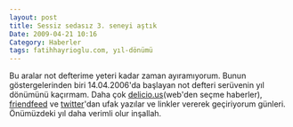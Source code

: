```yaml
---
layout: post
title: Sessiz sedasız 3. seneyi aştık
Date: 2009-04-21 10:16
Category: Haberler
tags: fatihhayrioglu.com, yıl-dönümü
---
```


Bu aralar not defterime yeteri kadar zaman ayıramıyorum. Bunun
göstergelerinden biri 14.04.2006'da başlayan not defteri serüvenin yıl
dönümünü kaçırmam. Daha çok [delicio.us][](web'den seçme haberler),
[friendfeed][] ve [twitter][]'dan ufak yazılar ve linkler vererek
geçiriyorum günleri. Önümüzdeki yıl daha verimli olur inşallah.

  [delicio.us]: http://delicio.us/fatihhayri
  [friendfeed]: http://friendfeed.com/fatihhayri
  [twitter]: http://twitter.com/fatihhayri
